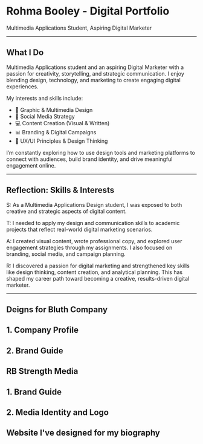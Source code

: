 # Rohma Booley - Digital Portfolio
Multimedia Applications Student, Aspiring Digital Marketer

---

## What I Do

Multimedia Applications student and an aspiring Digital Marketer with a passion for creativity, storytelling, and strategic communication. I enjoy blending design, technology, and marketing to create engaging digital experiences.

My interests and skills include:

- 🎨 Graphic & Multimedia Design
- 📱 Social Media Strategy
- 💻 Content Creation (Visual & Written)
- 📊 Branding & Digital Campaigns
- 🧠 UX/UI Principles & Design Thinking

I’m constantly exploring how to use design tools and marketing platforms to connect with audiences, build brand identity, and drive meaningful engagement online.

---

## Reflection: Skills & Interests

S: As a Multimedia Applications Design student, I was exposed to both creative and strategic aspects of digital content.

T: I needed to apply my design and communication skills to academic projects that reflect real-world digital marketing scenarios.

A: I created visual content, wrote professional copy, and explored user engagement strategies through my assignments. I also focused on branding, social media, and campaign planning.

R: I discovered a passion for digital marketing and strengthened key skills like design thinking, content creation, and analytical planning. This has shaped my career path toward becoming a creative, results-driven digital marketer.

---

## Deigns for Bluth Company
## 1. Company Profile

## 2. Brand Guide

## RB Strength Media
## 1. Brand Guide

## 2. Media Identity and Logo


## Website I've designed for my biography

